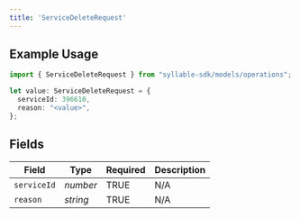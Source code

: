 ```yaml
---
title: 'ServiceDeleteRequest'
---
```


## Example Usage

```typescript
import { ServiceDeleteRequest } from "syllable-sdk/models/operations";

let value: ServiceDeleteRequest = {
  serviceId: 396610,
  reason: "<value>",
};
```

## Fields

| Field              | Type               | Required           | Description        |
| ------------------ | ------------------ | ------------------ | ------------------ |
| `serviceId`        | *number*           | TRUE | N/A                |
| `reason`           | *string*           | TRUE | N/A                |
